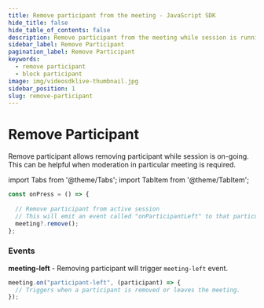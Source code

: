 ```yaml
---
title: Remove participant from the meeting - JavaScript SDK
hide_title: false
hide_table_of_contents: false
description: Remove participant from the meeting while session is running. 
sidebar_label: Remove Participant
pagination_label: Remove Participant
keywords:
  - remove participant
  - block participant
image: img/videosdklive-thumbnail.jpg
sidebar_position: 1
slug: remove-participant
---
```


# Remove Participant

Remove participant allows removing participant while session is on-going. This can be helpful when moderation in particular meeting is required. 


import Tabs from '@theme/Tabs';
import TabItem from '@theme/TabItem';

```js
const onPress = () => {
  
  // Remove participant from active session
  // This will emit an event called "onParticipantLeft" to that particular participant
  meeting?.remove();
};
```

### Events

**meeting-left** - Removing participant will trigger `meeting-left` event.

```js
meeting.on("participant-left", (participant) => {
  // Triggers when a participant is removed or leaves the meeting.
});
```
